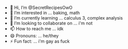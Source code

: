 - 👋 Hi, I’m @SecretRecipesOwO
- 👀 I’m interested in ... baking, math
- 🌱 I’m currently learning ... calculus 3, complex analysis
- 💞️ I’m looking to collaborate on ... i'm not
- 📫 How to reach me ... idk
- 😄 Pronouns: ... he/they
- ⚡ Fun fact: ... i'm gay as fuck

<!---
SecretRecipesOwO/SecretRecipesOwO is a ✨ special ✨ repository because its `README.md` (this file) appears on your GitHub profile.
You can click the Preview link to take a look at your changes.
--->
